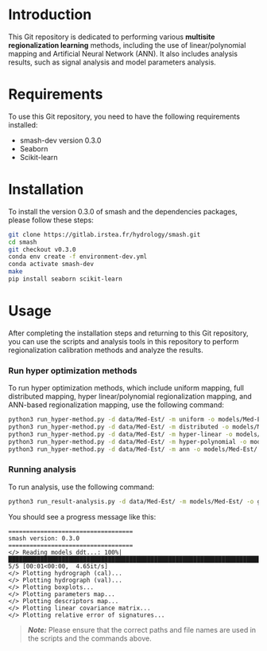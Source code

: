 # Introduction
This Git repository is dedicated to performing various **multisite regionalization learning** methods, including the use of linear/polynomial mapping and Artificial Neural Network (ANN). It also includes analysis results, such as signal analysis and model parameters analysis.

# Requirements
To use this Git repository, you need to have the following requirements installed:
- smash-dev version 0.3.0
- Seaborn
- Scikit-learn

# Installation
To install the version 0.3.0 of smash and the dependencies packages, please follow these steps:
```bash
git clone https://gitlab.irstea.fr/hydrology/smash.git
cd smash
git checkout v0.3.0
conda env create -f environment-dev.yml
conda activate smash-dev
make
pip install seaborn scikit-learn
```

# Usage
After completing the installation steps and returning to this Git repository, you can use the scripts and analysis tools in this repository to perform regionalization calibration methods and analyze the results.

### Run hyper optimization methods
To run hyper optimization methods, which include uniform mapping, full distributed mapping, hyper linear/polynomial regionalization mapping, and ANN-based regionalization mapping, use the following command:
```bash
python3 run_hyper-method.py -d data/Med-Est/ -m uniform -o models/Med-Est/
python3 run_hyper-method.py -d data/Med-Est/ -m distributed -o models/Med-Est/
python3 run_hyper-method.py -d data/Med-Est/ -m hyper-linear -o models/Med-Est/
python3 run_hyper-method.py -d data/Med-Est/ -m hyper-polynomial -o models/Med-Est/
python3 run_hyper-method.py -d data/Med-Est/ -m ann -o models/Med-Est/
```

### Running analysis
To run analysis, use the following command:
```bash
python3 run_result-analysis.py -d data/Med-Est/ -m models/Med-Est/ -o graphs/Med-Est/
```
You should see a progress message like this:
```
===================================
smash version: 0.3.0
===================================
</> Reading models ddt...: 100%|██████████████████████████████████████████████████████████████████████████████████████| 5/5 [00:01<00:00,  4.65it/s]
</> Plotting hydrograph (cal)...
</> Plotting hydrograph (val)...
</> Plotting boxplots...
</> Plotting parameters map...
</> Plotting descriptors map...
</> Plotting linear covariance matrix...
</> Plotting relative error of signatures...
```

> **_Note:_**  Please ensure that the correct paths and file names are used in the scripts and the commands above.

